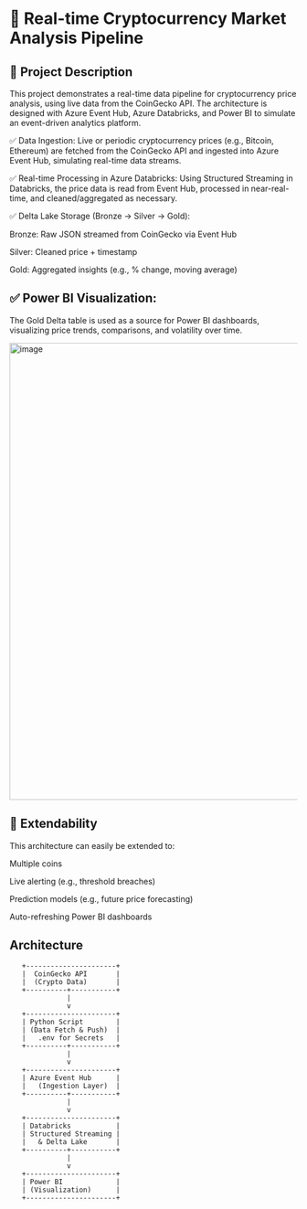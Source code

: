 # 💸 Real-time Cryptocurrency Market Analysis Pipeline
## 📌 Project Description
This project demonstrates a real-time data pipeline for cryptocurrency price analysis, using live data from the CoinGecko API. The architecture is designed with Azure Event Hub, Azure Databricks, and Power BI to simulate an event-driven analytics platform.

✅ Data Ingestion:
Live or periodic cryptocurrency prices (e.g., Bitcoin, Ethereum) are fetched from the CoinGecko API and ingested into Azure Event Hub, simulating real-time data streams.

✅ Real-time Processing in Azure Databricks:
Using Structured Streaming in Databricks, the price data is read from Event Hub, processed in near-real-time, and cleaned/aggregated as necessary.

✅ Delta Lake Storage (Bronze → Silver → Gold):

Bronze: Raw JSON streamed from CoinGecko via Event Hub

Silver: Cleaned price + timestamp

Gold: Aggregated insights (e.g., % change, moving average)

## ✅ Power BI Visualization:
The Gold Delta table is used as a source for Power BI dashboards, visualizing price trends, comparisons, and volatility over time.

<img width="800" alt="image" src="https://github.com/user-attachments/assets/5e0c6677-d847-4882-8bcc-e7e2f09a2866" />

## 🔄 Extendability
This architecture can easily be extended to:

Multiple coins

Live alerting (e.g., threshold breaches)

Prediction models (e.g., future price forecasting)

Auto-refreshing Power BI dashboards

## Architecture
       +----------------------+
       |  CoinGecko API       |
       |  (Crypto Data)       |
       +----------+-----------+
                  |
                  v
       +----------------------+
       | Python Script        |
       | (Data Fetch & Push)  |
       |   .env for Secrets   |
       +----------+-----------+
                  |
                  v
       +----------------------+
       | Azure Event Hub      |
       |   (Ingestion Layer)  |
       +----------+-----------+
                  |
                  v
       +----------------------+
       | Databricks           | 
       | Structured Streaming |
       |   & Delta Lake       |
       +----------+-----------+
                  |
                  v
       +----------------------+
       | Power BI             |
       | (Visualization)      |
       +----------------------+






